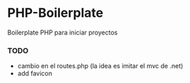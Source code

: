 # PHP-Boilerplate
Boilerplate PHP para iniciar proyectos

### TODO
- cambio en el routes.php (la idea es imitar el mvc de .net)
- add favicon

